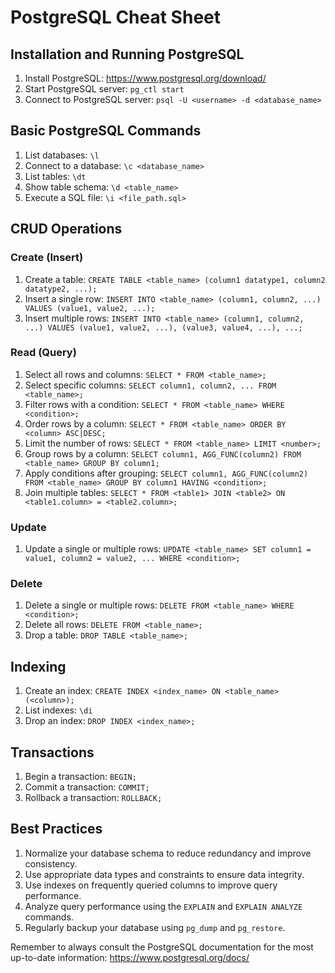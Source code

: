 # PostgreSQL Cheat Sheet

## Installation and Running PostgreSQL

1. Install PostgreSQL: https://www.postgresql.org/download/
2. Start PostgreSQL server: `pg_ctl start`
3. Connect to PostgreSQL server: `psql -U <username> -d <database_name>`

## Basic PostgreSQL Commands

1. List databases: `\l`
2. Connect to a database: `\c <database_name>`
3. List tables: `\dt`
4. Show table schema: `\d <table_name>`
5. Execute a SQL file: `\i <file_path.sql>`

## CRUD Operations

### Create (Insert)

1. Create a table: `CREATE TABLE <table_name> (column1 datatype1, column2 datatype2, ...);`
2. Insert a single row: `INSERT INTO <table_name> (column1, column2, ...) VALUES (value1, value2, ...);`
3. Insert multiple rows: `INSERT INTO <table_name> (column1, column2, ...) VALUES (value1, value2, ...), (value3, value4, ...), ...;`

### Read (Query)

1. Select all rows and columns: `SELECT * FROM <table_name>;`
2. Select specific columns: `SELECT column1, column2, ... FROM <table_name>;`
3. Filter rows with a condition: `SELECT * FROM <table_name> WHERE <condition>;`
4. Order rows by a column: `SELECT * FROM <table_name> ORDER BY <column> ASC|DESC;`
5. Limit the number of rows: `SELECT * FROM <table_name> LIMIT <number>;`
6. Group rows by a column: `SELECT column1, AGG_FUNC(column2) FROM <table_name> GROUP BY column1;`
7. Apply conditions after grouping: `SELECT column1, AGG_FUNC(column2) FROM <table_name> GROUP BY column1 HAVING <condition>;`
8. Join multiple tables: `SELECT * FROM <table1> JOIN <table2> ON <table1.column> = <table2.column>;`

### Update

1. Update a single or multiple rows: `UPDATE <table_name> SET column1 = value1, column2 = value2, ... WHERE <condition>;`

### Delete

1. Delete a single or multiple rows: `DELETE FROM <table_name> WHERE <condition>;`
2. Delete all rows: `DELETE FROM <table_name>;`
3. Drop a table: `DROP TABLE <table_name>;`

## Indexing

1. Create an index: `CREATE INDEX <index_name> ON <table_name> (<column>);`
2. List indexes: `\di`
3. Drop an index: `DROP INDEX <index_name>;`

## Transactions

1. Begin a transaction: `BEGIN;`
2. Commit a transaction: `COMMIT;`
3. Rollback a transaction: `ROLLBACK;`

## Best Practices

1. Normalize your database schema to reduce redundancy and improve consistency.
2. Use appropriate data types and constraints to ensure data integrity.
3. Use indexes on frequently queried columns to improve query performance.
4. Analyze query performance using the `EXPLAIN` and `EXPLAIN ANALYZE` commands.
5. Regularly backup your database using `pg_dump` and `pg_restore`.

Remember to always consult the PostgreSQL documentation for the most up-to-date information: https://www.postgresql.org/docs/
